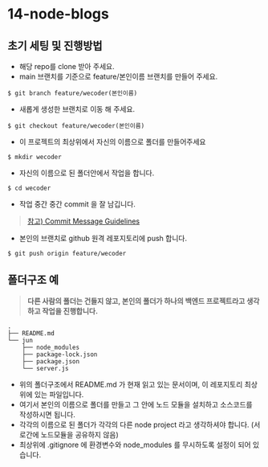 # 14-node-blogs

## 초기 세팅 및 진행방법
- 해당 repo를 clone 받아 주세요.
- main 브랜치를 기준으로 feature/본인이름 브랜치를 만들어 주세요. 
```shell
$ git branch feature/wecoder(본인이름)
```
- 새롭게 생성한 브랜치로 이동 해 주세요.
```shell
$ git checkout feature/wecoder(본인이름)
```
- 이 프로젝트의 최상위에서 자신의 이름으로 폴더를 만들어주세요
```shell
$ mkdir wecoder
```
- 자신의 이름으로 된 폴더안에서 작업을 합니다.
```shell
$ cd wecoder
```
- 작업 중간 중간 commit 을 잘 남깁니다.
> [참고) Commit Message Guidelines](https://www.notion.so/wecode/Commit-Message-Guidelines-eb3d8ebc0d014c26848ee628934ae430)
- 본인의 브랜치로 github 원격 레포지토리에 push 합니다.
```shell
$ git push origin feature/wecoder
```

## 폴더구조 예
> **다른 사람의 폴더는 건들지 않고, 본인의 폴더가 하나의 백엔드 프로젝트라고 생각하고 작업을 진행합니다.**
```
.
├── README.md
└── jun
    ├── node_modules
    ├── package-lock.json
    ├── package.json
    └── server.js
```
- 위의 폴더구조에서 README.md 가 현재 읽고 있는 문서이며, 이 레포지토리 최상위에 있는 파일입니다.
- 여기서 본인의 이름으로 폴더를 만들고 그 안에 노드 모듈을 설치하고 소스코드를 작성하시면 됩니다.
- 각각의 이름으로 된 폴더가 각각의 다른 node project 라고 생각하셔야 합니다. (서로간에 노드모듈을 공유하지 않음)
- 최상위에 .gitignore 에 환경변수와 node_modules 를 무시하도록 설정이 되어 있습니다. 
